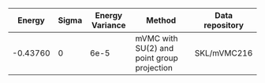 |       Energy          |  Sigma          | Energy Variance  |  Method                                                          | Data repository                     |
| ----------------------| ----------------| -----------------|------------------------------------------------------------------|------------------------------------ |
|    -0.43760           |  0              | 6e-5             | mVMC with SU(2) and point group projection                       | SKL/mVMC216                         |
